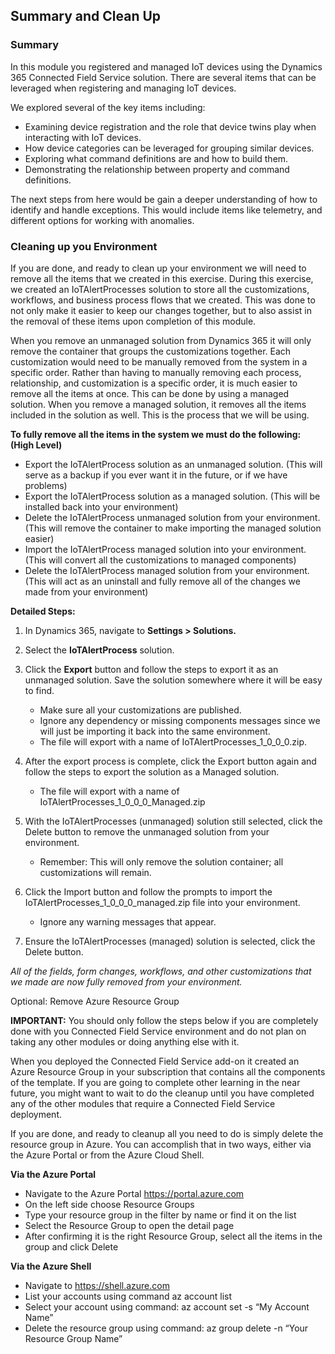## Summary and Clean Up

### Summary 
In this module you registered and managed IoT devices using the Dynamics 365 Connected Field Service solution.  There are several items that can be leveraged when registering and managing IoT devices.   

We explored several of the key items including: 

- Examining device registration and the role that device twins play when interacting with IoT devices.   
- How device categories can be leveraged for grouping similar devices.   
- Exploring what command definitions are and how to build them. 
- Demonstrating the relationship between property and command definitions.   

The next steps from here would be gain a deeper understanding of how to identify and handle exceptions.  This would include items like telemetry, and different options for working with anomalies.   
 
### Cleaning up you Environment 
If you are done, and ready to clean up your environment we will need to remove all the items that we created in this exercise.  During this exercise, we created an IoTAlertProcesses solution to store all the customizations, workflows, and business process flows that we created.  This was done to not only make it easier to keep our changes together, but to also assist in the removal of these items upon completion of this module. 
  
When you remove an unmanaged solution from Dynamics 365 it will only remove the container that groups the customizations together.  Each customization would need to be manually removed from the system in a specific order.  Rather than having to manually removing each process, relationship, and customization is a specific order, it is much easier to remove all the items at once.  This can be done by using a managed solution.  When you remove a managed solution, it removes all the items included in the solution as well.    This is the process that we will be using.   
  
**To fully remove all the items in the system we must do the following: (High Level)**
- Export the IoTAlertProcess solution as an unmanaged solution. (This will serve as a backup if you ever want it in the future, or if we have problems) 
- Export the IoTAlertProcess solution as a managed solution. (This will be installed back into your environment)  
- Delete the IoTAlertProcess unmanaged solution from your environment. (This will remove the container to make importing the managed solution easier) 
- Import the IoTAlertProcess managed solution into your environment. (This will convert all the customizations to managed components) 
- Delete the IoTAlertProcess managed solution from your environment. (This will act as an uninstall and fully remove all of the changes we made from your environment)    
 
**Detailed Steps:**
1. In Dynamics 365, navigate to **Settings > Solutions.**
1. Select the **IoTAlertProcess** solution. 
1. Click the **Export** button and follow the steps to export it as an unmanaged solution.  Save the solution 
somewhere where it will be easy to find. 
    - Make sure all your customizations are published. 
    - Ignore any dependency or missing components messages since we will just be importing it back into the same environment. 
    - The file will export with a name of IoTAlertProcesses_1_0_0_0.zip. 

4. After the export process is complete, click the Export button again and follow the steps to export the solution as a Managed solution. 
    - The file will export with a name of IoTAlertProcesses_1_0_0_0_Managed.zip 
5. With the IoTAlertProcesses (unmanaged) solution still selected, click the Delete button to remove the unmanaged solution from your environment.  
    - Remember: This will only remove the solution container; all customizations will remain. 
6. Click the Import button and follow the prompts to import the IoTAlertProcesses_1_0_0_0_managed.zip file into your environment.  
    - Ignore any warning messages that appear. 
7. Ensure the IoTAlertProcesses (managed) solution is selected, click the Delete button.  
 
*All of the fields, form changes, workflows, and other customizations that we made are now fully removed from your environment.* 
 
Optional: Remove Azure Resource Group 

**IMPORTANT:** You should only follow the steps below if you are completely done with you Connected Field Service environment and do not plan on taking any other modules or doing anything else with it.   
 
When you deployed the Connected Field Service add-on it created an Azure Resource Group in your subscription that contains all the components of the template.  If you are going to complete other learning in the near future, you might want to wait to do the cleanup until you have completed any of the other modules that require a Connected Field Service deployment. 
 
If you are done, and ready to cleanup all you need to do is simply delete the resource group in Azure.  You can accomplish that in two ways, either via the Azure Portal or from the Azure Cloud Shell. 

**Via the Azure Portal**

- Navigate to the Azure Portal [https://portal.azure.com ](https://portal.azure.com )
- On the left side choose Resource Groups 
- Type your resource group in the filter by name or find it on the list 
- Select the Resource Group to open the detail page 
- After confirming it is the right Resource Group, select all the items in the group and click Delete 
 
**Via the Azure Shell** 

- Navigate to [https://shell.azure.com ](https://shell.azure.com )
- List your accounts using command az account list 
- Select your account using command: az account set -s “My Account Name” 
- Delete the resource group using command: az group delete -n “Your Resource Group Name” 